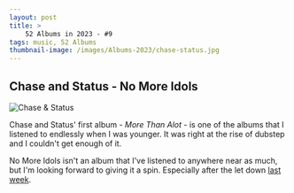 ```yaml
---
layout: post 
title: >
    52 Albums in 2023 - #9
tags: music, 52 Albums
thumbnail-image: /images/Albums-2023/chase-status.jpg
---
```


## Chase and Status - No More Idols

![Chase & Status](/images/Albums-2023/chase-status.jpg)

Chase and Status' first album - _More Than Alot_ - is one of the albums that I listened to endlessly when I was younger. It was right at the rise of dubstep and I couldn't get enough of it.

No More Idols isn't an album that I've listened to anywhere near as much, but I'm looking forward to giving it a spin. Especially after the let down [last week](/2023-02-25-hollywood-undead).